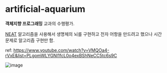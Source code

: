 # artificial-aquarium

**객체지향 프로그래밍** 교과의 수행평가.

[NEAT](https://en.wikipedia.org/wiki/Neuroevolution_of_augmenting_topologies) 알고리즘을 사용해서 생명체의 뇌를 구현하고 전자 어항을 만드려고 했으나 시간 문제로 알고리즘 구현만 함.  

ref: https://www.youtube.com/watch?v=VMQOa4-rVxE&list=PLgomWLYGNl1fcL0o4exBShNeCC5tc6s9C

![image](https://github.com/gsa-projects/artificial-aquarium/assets/56152093/9dc0bbda-53e1-4391-b44d-18fda1f99008)

